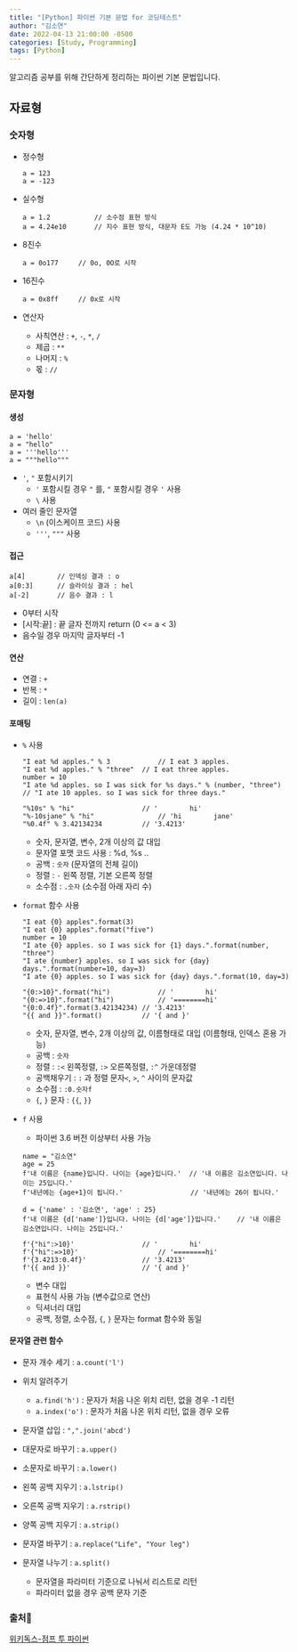 ```yaml
---
title: "[Python] 파이썬 기본 문법 for 코딩테스트"
author: "김소연"
date: 2022-04-13 21:00:00 -0500
categories: [Study, Programming]
tags: [Python]
---
```






알고리즘 공부를 위해 간단하게 정리하는 파이썬 기본 문법입니다.



## 자료형

### 숫자형

- 정수형

  ```
  a = 123
  a = -123
  ```

- 실수형

  ```
  a = 1.2			// 소수점 표현 방식
  a = 4.24e10		// 지수 표현 방식, 대문자 E도 가능 (4.24 * 10^10)
  ```

- 8진수

  ```
  a = 0o177		// 0o, 0O로 시작
  ```

- 16진수

  ```
  a = 0x8ff		// 0x로 시작
  ```

- 연산자

  - 사칙연산 : `+`, `-`, `*`, `/`
  - 제곱 : `**`
  - 나머지 : `%`
  - 몫 : `//`



### 문자형

#### 생성

```
a = 'hello'
a = "hello"
a = '''hello'''
a = """hello"""
```

- `'`, `"` 포함시키기
  - `'` 포함시킬 경우 `"` 를, `"` 포함시킬 경우 `'` 사용
  - `\` 사용
- 여러 줄인 문자열
  - `\n` (이스케이프 코드) 사용
  - `'''`, `"""` 사용

#### 접근

```
a[4]		// 인덱싱 결과 : o
a[0:3]		// 슬라이싱 결과 : hel
a[-2]		// 음수 결과 : l
```

- 0부터 시작
- [시작:끝] : 끝 글자 전까지 return (0 <= a < 3)
- 음수일 경우 마지막 글자부터 -1

#### 연산

- 연결 :  `+`
- 반복 : `*`
- 길이 : `len(a)`

#### 포매팅

- `%` 사용

  ```
  "I eat %d apples." % 3			// I eat 3 apples.
  "I eat %d apples." % "three"	// I eat three apples.
  number = 10
  "I ate %d apples. so I was sick for %s days." % (number, "three")	
  // "I ate 10 apples. so I was sick for three days."
  
  "%10s" % "hi"					// '        hi'
  "%-10sjane" % "hi"				// 'hi        jane'
  "%0.4f" % 3.42134234			// '3.4213'
  ```

  - 숫자, 문자열, 변수, 2개 이상의 값 대입
  - 문자열 포맷 코드 사용 : %d, %s ..
  - 공백 : `숫자` (문자열의 전체 길이)
  - 정렬 : `-` 왼쪽 정렬, 기본 오른쪽 정렬
  - 소수점 : `.숫자`  (소수점 아래 자리 수)

- `format` 함수 사용

  ```
  "I eat {0} apples".format(3)
  "I eat {0} apples".format("five")
  number = 10
  "I ate {0} apples. so I was sick for {1} days.".format(number, "three")
  "I ate {number} apples. so I was sick for {day} days.".format(number=10, day=3)
  "I ate {0} apples. so I was sick for {day} days.".format(10, day=3)
  
  "{0:>10}".format("hi")			// '        hi'
  "{0:=>10}".format("hi")			// '========hi'
  "{0:0.4f}".format(3.42134234)	// '3.4213'
  "{{ and }}".format()			// '{ and }'
  ```

  - 숫자, 문자열, 변수, 2개 이상의 값, 이름형태로 대입 (이름형태, 인덱스 혼용 가능)
  - 공백 : `숫자`
  - 정렬 : `:<` 왼쪽정렬, `:>` 오른쪽정렬, `:^` 가운데정렬
  - 공백채우기 : `:` 과 정렬 문자`<`, `>`, `^` 사이의 문자값
  - 소수점 : `:0.숫자f`
  - `{`, `}` 문자 : `{{`, `}}`

- `f` 사용

  - 파이썬 3.6 버전 이상부터 사용 가능

  ```
  name = "김소연"
  age = 25
  f'내 이름은 {name}입니다. 나이는 {age}입니다.'	 // '내 이름은 김소연입니다. 나이는 25입니다.'
  f'내년에는 {age+1}이 됩니다.'					// '내년에는 26이 됩니다.'
  
  d = {'name' : '김소연', 'age' : 25}
  f'내 이름은 {d['name']}입니다. 나이는 {d['age']}입니다.'	 // '내 이름은 김소연입니다. 나이는 25입니다.'
  
  f'{"hi":>10}'					// '        hi'
  f'{"hi":=>10}'					// '========hi'
  f'{3.4213:0.4f}'				// '3.4213'
  f'{{ and }}'					// '{ and }'
  ```

  - 변수 대입
  - 표현식 사용 가능 (변수값으로 연산)
  - 딕셔너리 대입
  - 공백, 정렬, 소수점, `{`, `}` 문자는 format 함수와 동일

#### 문자열 관련 함수

- 문자 개수 세기 : `a.count('l')`
- 위치 알려주기
  - `a.find('h')` : 문자가 처음 나온 위치 리턴, 없을 경우 -1 리턴
  - `a.index('o')` : 문자가 처음 나온 위치 리턴, 없을 경우 오류
- 문자열 삽입 : `",".join('abcd')`

- 대문자로 바꾸기 : `a.upper()`
- 소문자로 바꾸기 : `a.lower()`
- 왼쪽 공백 지우기 : `a.lstrip()`
- 오른쪽 공백 지우기 : `a.rstrip()`
- 양쪽 공백 지우기 : `a.strip()`
- 문자열 바꾸기 : `a.replace("Life", "Your leg")`
- 문자열 나누기 : `a.split()`
  - 문자열을 파라미터 기준으로 나눠서 리스트로 리턴
  - 파라미터 없을 경우 공백 문자 기준



### 출처📎

[위키독스-점프 투 파이썬](https://wikidocs.net/book/1)
